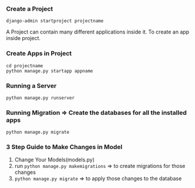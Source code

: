 ### Create a Project
```
django-admin startproject projectname
```

A Project can contain many different applications inside it.
To create an app inside project.

### Create Apps in Project
```
cd projectname
python manage.py startapp appname
```

### Running a Server
```
python manage.py runserver
```

### Running Migration => Create the databases for all the installed apps
```
python manage.py migrate
```

### 3 Step Guide to Make Changes in Model
1. Change Your Models(models.py)
2. run ```python manage.py makemigrations``` => to create migrations for those changes
3. ```python manage.py migrate``` => to apply those changes to the database